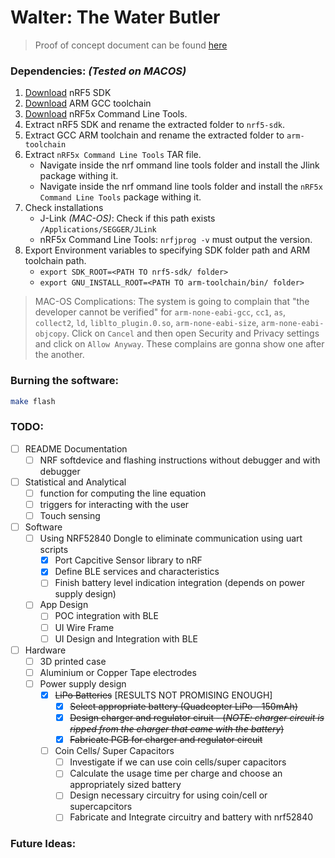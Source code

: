 # Walter: The Water Butler

> Proof of concept document can be found [here](docs/POC.md)

### Dependencies: *(Tested on MACOS)*

1. [Download](https://www.nordicsemi.com/Software-and-tools/Software/nRF5-SDK/Download) nRF5 SDK
2. [Download](https://developer.arm.com/tools-and-software/open-source-software/developer-tools/gnu-toolchain/gnu-rm/downloads) ARM GCC toolchain
4. [Download](https://www.nordicsemi.com/Software-and-Tools/Development-Tools/nRF-Command-Line-Tools/Download#infotabs) nRF5x Command Line Tools.
4. Extract nRF5 SDK and rename the extracted folder to `nrf5-sdk`.
5. Extract GCC ARM toolchain and rename the extracted folder to `arm-toolchain`
6. Extract `nRF5x Command Line Tools` TAR file.
    * Navigate inside the nrf ommand line tools folder and install the Jlink package withing it.
    * Navigate inside the nrf ommand line tools folder and install the `nRF5x Command Line Tools` package withing it.
7. Check installations
    * J-Link *(MAC-OS)*: Check if this path exists `/Applications/SEGGER/JLink`
    * nRF5x Command Line Tools: `nrfjprog -v` must output the version.
8. Export Environment variables to specifying SDK folder path and ARM toolchain path.
    * `export SDK_ROOT=<PATH TO nrf5-sdk/ folder>`
    * `export GNU_INSTALL_ROOT=<PATH TO arm-toolchain/bin/ folder>`

> MAC-OS Complications: The system is going to complain that "the developer cannot be verified" for `arm-none-eabi-gcc`, `cc1`, `as`, `collect2`, `ld`, `liblto_plugin.0.so`, `arm-none-eabi-size`, `arm-none-eabi-objcopy`. Click on `Cancel` and then open Security and Privacy settings and click on `Allow Anyway`. These complains are gonna show one after the another.

### Burning the software:
```bash
make flash
```

### TODO:
* [ ] README Documentation
  * [ ] NRF softdevice and flashing instructions without debugger and with debugger 
* [ ] Statistical and Analytical
  * [ ] function for computing the line equation
  * [ ] triggers for interacting with the user
  * [ ] Touch sensing
* [ ] Software
  * [ ] Using NRF52840 Dongle to eliminate communication using uart scripts
    * [x] Port Capcitive Sensor library to nRF
    * [x] Define BLE services and characteristics
    * [ ] Finish battery level indication integration (depends on power supply design)
  * [ ] App Design
    * [ ] POC integration with BLE
    * [ ] UI Wire Frame
    * [ ] UI Design and Integration with BLE
* [ ] Hardware
  * [ ] 3D printed case
  * [ ] Aluminium or Copper Tape electrodes
  * [ ] Power supply design
    * [x] ~~LiPo Batteries~~ [RESULTS NOT PROMISING ENOUGH]
      * [x] ~~Select appropriate battery (Quadcopter LiPo - 150mAh)~~ 
      * [x] ~~Design charger and regulator ciruit - (*NOTE: charger circuit is ripped from the charger that came with the battery*)~~
      * [x] ~~Fabricate PCB for charger and regulator circuit~~
    * [ ] Coin Cells/ Super Capacitors
      * [ ] Investigate if we can use coin cells/super capacitors
      * [ ] Calculate the usage time per charge and choose an appropriately sized battery
      * [ ] Design necessary circuitry for using coin/cell or supercapcitors
      * [ ] Fabricate and Integrate circuitry and battery with nrf52840

### Future Ideas:
